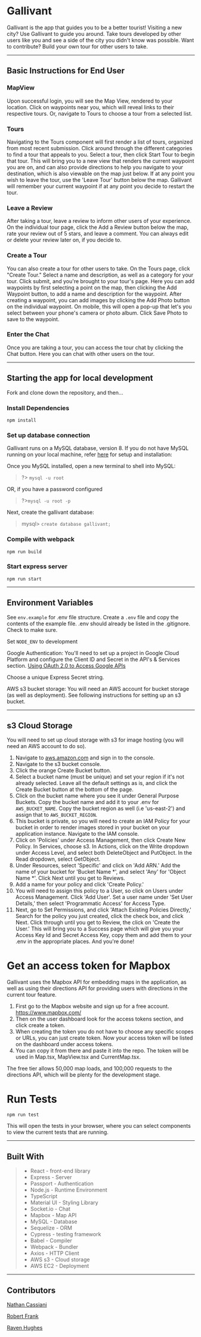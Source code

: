 # **Gallivant**

Gallivant is the app that guides you to be a better tourist! Visiting a new city? Use Gallivant to guide you around. Take tours developed by other users like you and see a side of the city you didn't know was possible. Want to contribute? Build your own tour for other users to take.

---

## **Basic Instructions for End User**

### **MapView**

Upon successful login, you will see the Map View, rendered to your location. Click on waypoints near you, which will reveal links to their respective tours. Or, navigate to Tours to choose a tour from a selected list.

### **Tours**

Navigating to the Tours component will first render a list of tours, organized from most recent submission. Click around through the different categories to find a tour that appeals to you. Select a tour, then click Start Tour to begin that tour. This will bring you to a new view that renders the current waypoint you are on, and can also provide directions to help you navigate to your destination, which is also viewable on the map just below. If at any point you wish to leave the tour, use the 'Leave Tour' button below the map. Gallivant will remember your current waypoint if at any point you decide to restart the tour.

### **Leave a Review**

After taking a tour, leave a review to inform other users of your experience. On the individual tour page, click the Add a Review button below the map, rate your review out of 5 stars, and leave a comment. You can always edit or delete your review later on, if you decide to.

### **Create a Tour**

You can also create a tour for other users to take. On the Tours page, click "Create Tour." Select a name and description, as well as a category for your tour. Click submit, and you're brought to your tour's page. Here you can add waypoints by first selecting a point on the map, then clicking the Add Waypoint button, to add a name and description for the waypoint. After creating a waypoint, you can add images by clicking the Add Photo button on the individual waypoint. On mobile, this will open a pop-up that let's you select between your phone's camera or photo album. Click Save Photo to save to the waypoint.

### **Enter the Chat**

Once you are taking a tour, you can access the tour chat by clicking the Chat button. Here you can chat with other users on the tour.

---

## **Starting the app for local development**

Fork and clone down the repository, and then...

### **Install Dependencies**

`npm install`

### **Set up database connection**

Gallivant runs on a MySQL database, version 8. If you do not have MySQL running on your local machine, refer [here](https://dev.mysql.com/doc/refman/8.3/en/installing.html) for setup and installation:

Once you MySQL installed, open a new terminal to shell into MySQL:

>?> `mysql -u root`
>
OR, if you have a password configured
>
>?>`mysql -u root -p`

Next, create the gallivant database:
>mysql> `create database gallivant;`

### **Compile with webpack**

`npm run build`

### **Start express server**

`npm run start`

---

## **Environment Variables**

See `env.example` for .env file structure. Create a `.env` file and copy the contents of the example file.  .env should already be listed in the .gitignore. Check to make sure.

Set `NODE_ENV` to development

Google Authentication: You'll need to set up a project in Google Cloud Platform and configure the Client ID and Secret in the API's & Services section.
[Using OAuth 2.0 to Access Google APIs](https://developers.google.com/identity/protocols/oauth2)

Choose a unique Express Secret string.

AWS s3 bucket storage: You will need an AWS account for bucket storage (as well as deployment). See following instructions for setting up an s3 bucket.

---

## **s3 Cloud Storage**

You will need to set up cloud storage with s3 for image hosting (you will need an AWS account to do so).

1. Navigate to [aws.amazon.com](https://aws.amazon.com/) and sign in to the console.
2. Navigate to the s3 bucket console.
3. Click the orange Create Bucket button.
4. Select a bucket name (must be unique) and set your region if it's not already selected. Leave all the default settings as is, and click the Create Bucket button at the bottom of the page.
5. Click on the bucket name where you see it under General Purpose Buckets. Copy the bucket name and add it to your .env for `AWS_BUCKET_NAME`. Copy the bucket region as well (i.e 'us-east-2') and assign that to `AWS_BUCKET_REGION`.
6. This bucket is private, so you will need to create an IAM Policy for your bucket in order to render images stored in your bucket on your application instance. Navigate to the IAM console.
7. Click on 'Policies' under Access Management, then click Create New Policy. In Services, choose s3. In Actions, click on the Write dropdown under Access Level, and select both DeleteObject and PutObject. In the Read dropdown, select GetObject.
8. Under Resources, select 'Specific' and click on 'Add ARN.' Add the name of your bucket for 'Bucket Name \*', and select 'Any' for 'Object Name \*'. Click Next until you get to Reviews.
9. Add a name for your policy and click 'Create Policy.'
10. You will need to assign this policy to a User, so click on Users under Access Management. Click 'Add User'. Set a user name under 'Set User Details,' then select 'Programmatic Access' for Access Type.
11. Next, go to Set Permissions, and click 'Attach Existing Policies Directly,' Search for the policy you just created, click the check box, and click Next. Click through until you get to Review, the click on 'Create the User.' This will bring you to a Success page which will give you your Access Key Id and Secret Access Key, copy them and add them to your .env in the appropriate places. And you're done!

# Get an access token for Mapbox

Gallivant uses the Mapbox API for embedding maps in the application, as well as using their directions API for providing users with directions in the current tour feature.

1. First go to the Mapbox website and sign up for a free account. https://www.mapbox.com/
2. Then on the user dashboard look for the access tokens section, and click create a token.
3. When creating the token you do not have to choose any specific scopes or URLs, you can just create token. Now your access token will be listed on the dashboard under access tokens.
4. You can copy it from there and paste it into the repo. The token will be used in Map.tsx, MapView.tsx and CurrentMap.tsx.

The free tier allows 50,000 map loads, and 100,000 requests to the directions API, which
will be plenty for the development stage.

# Run Tests

`npm run test`

This will open the tests in your browser, where you can select components to view the current tests that are running.

---

## **Built With**

> * React - front-end library
> * Express - Server
> * Passport - Authentication
> * Node.js - Runtime Environment
> * TypeScript
> * Material UI - Styling Library
> * Socket.io - Chat
> * Mapbox - Map API
> * MySQL - Database
> * Sequelize - ORM
> * Cypress - testing framework
> * Babel - Compiler
> * Webpack - Bundler
> * Axios - HTTP Client
> * AWS s3 - Cloud storage
> * AWS EC2 - Deployment

---

## **Contributors**

[Nathan Cassiani](https://github.com/nwcassiani)

[Robert Frank](https://github.com/jrfiii)

[Raven Hughes](https://github.com/ravenhillh)
